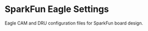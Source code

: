 SparkFun Eagle Settings
=======================
Eagle CAM and DRU configuration files for SparkFun board design.
